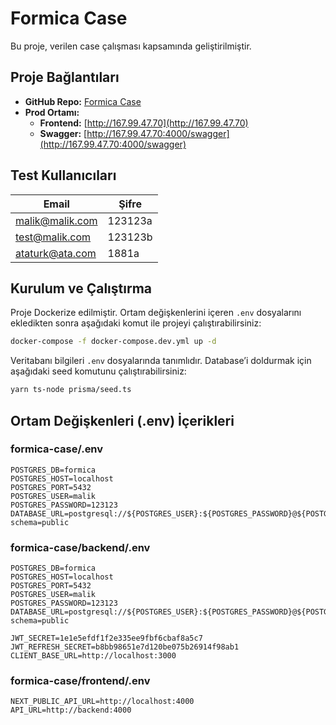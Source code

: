 # Formica Case

Bu proje, verilen case çalışması kapsamında geliştirilmiştir.

## Proje Bağlantıları

- **GitHub Repo:** [Formica Case](https://github.com/malikozturkk/formica-case)
- **Prod Ortamı:**
  - **Frontend:** [http://167.99.47.70](http://167.99.47.70)
  - **Swagger:** [http://167.99.47.70:4000/swagger](http://167.99.47.70:4000/swagger)

## Test Kullanıcıları

| Email | Şifre |
|--------|--------|
| malik@malik.com | 123123a |
| test@malik.com | 123123b |
| ataturk@ata.com | 1881a |

## Kurulum ve Çalıştırma

Proje Dockerize edilmiştir. Ortam değişkenlerini içeren `.env` dosyalarını ekledikten sonra aşağıdaki komut ile projeyi çalıştırabilirsiniz:

```sh
docker-compose -f docker-compose.dev.yml up -d
```

Veritabanı bilgileri `.env` dosyalarında tanımlıdır. Database’i doldurmak için aşağıdaki seed komutunu çalıştırabilirsiniz:

```sh
yarn ts-node prisma/seed.ts
```

## Ortam Değişkenleri (.env) İçerikleri

### **formica-case/.env**
```env
POSTGRES_DB=formica
POSTGRES_HOST=localhost
POSTGRES_PORT=5432
POSTGRES_USER=malik
POSTGRES_PASSWORD=123123
DATABASE_URL=postgresql://${POSTGRES_USER}:${POSTGRES_PASSWORD}@${POSTGRES_HOST}:${POSTGRES_PORT}/${POSTGRES_DB}?schema=public
```

### **formica-case/backend/.env**
```env
POSTGRES_DB=formica
POSTGRES_HOST=localhost
POSTGRES_PORT=5432
POSTGRES_USER=malik
POSTGRES_PASSWORD=123123
DATABASE_URL=postgresql://${POSTGRES_USER}:${POSTGRES_PASSWORD}@${POSTGRES_HOST}:${POSTGRES_PORT}/${POSTGRES_DB}?schema=public

JWT_SECRET=1e1e5efdf1f2e335ee9fbf6cbaf8a5c7
JWT_REFRESH_SECRET=b8bb98651e7d120be075b26914f98ab1
CLIENT_BASE_URL=http://localhost:3000
```

### **formica-case/frontend/.env**
```env
NEXT_PUBLIC_API_URL=http://localhost:4000
API_URL=http://backend:4000
```
